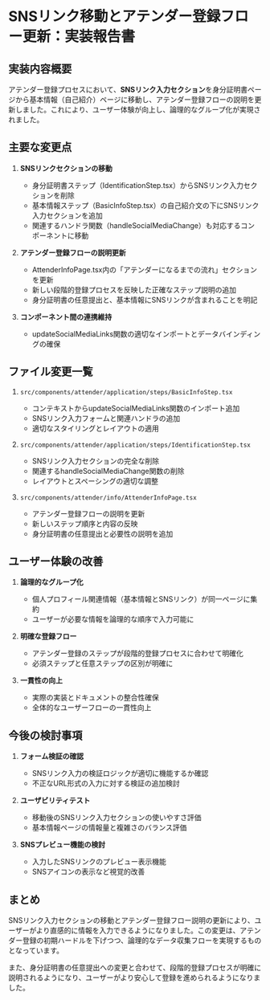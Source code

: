 # SNSリンク移動とアテンダー登録フロー更新：実装報告書

## 実装内容概要

アテンダー登録プロセスにおいて、**SNSリンク入力セクション**を身分証明書ページから基本情報（自己紹介）ページに移動し、アテンダー登録フローの説明を更新しました。これにより、ユーザー体験が向上し、論理的なグループ化が実現されました。

## 主要な変更点

1. **SNSリンクセクションの移動**
   - 身分証明書ステップ（IdentificationStep.tsx）からSNSリンク入力セクションを削除
   - 基本情報ステップ（BasicInfoStep.tsx）の自己紹介文の下にSNSリンク入力セクションを追加
   - 関連するハンドラ関数（handleSocialMediaChange）も対応するコンポーネントに移動

2. **アテンダー登録フローの説明更新**
   - AttenderInfoPage.tsx内の「アテンダーになるまでの流れ」セクションを更新
   - 新しい段階的登録プロセスを反映した正確なステップ説明の追加
   - 身分証明書の任意提出と、基本情報にSNSリンクが含まれることを明記

3. **コンポーネント間の連携維持**
   - updateSocialMediaLinks関数の適切なインポートとデータバインディングの確保

## ファイル変更一覧

1. `src/components/attender/application/steps/BasicInfoStep.tsx`
   - コンテキストからupdateSocialMediaLinks関数のインポート追加
   - SNSリンク入力フォームと関連ハンドラの追加
   - 適切なスタイリングとレイアウトの適用

2. `src/components/attender/application/steps/IdentificationStep.tsx`
   - SNSリンク入力セクションの完全な削除
   - 関連するhandleSocialMediaChange関数の削除
   - レイアウトとスペーシングの適切な調整

3. `src/components/attender/info/AttenderInfoPage.tsx`
   - アテンダー登録フローの説明を更新
   - 新しいステップ順序と内容の反映
   - 身分証明書の任意提出と必要性の説明を追加

## ユーザー体験の改善

1. **論理的なグループ化**
   - 個人プロフィール関連情報（基本情報とSNSリンク）が同一ページに集約
   - ユーザーが必要な情報を論理的な順序で入力可能に

2. **明確な登録フロー**
   - アテンダー登録のステップが段階的登録プロセスに合わせて明確化
   - 必須ステップと任意ステップの区別が明確に

3. **一貫性の向上**
   - 実際の実装とドキュメントの整合性確保
   - 全体的なユーザーフローの一貫性向上

## 今後の検討事項

1. **フォーム検証の確認**
   - SNSリンク入力の検証ロジックが適切に機能するか確認
   - 不正なURL形式の入力に対する検証の追加検討

2. **ユーザビリティテスト**
   - 移動後のSNSリンク入力セクションの使いやすさ評価
   - 基本情報ページの情報量と複雑さのバランス評価

3. **SNSプレビュー機能の検討**
   - 入力したSNSリンクのプレビュー表示機能
   - SNSアイコンの表示など視覚的改善

## まとめ

SNSリンク入力セクションの移動とアテンダー登録フロー説明の更新により、ユーザーがより直感的に情報を入力できるようになりました。この変更は、アテンダー登録の初期ハードルを下げつつ、論理的なデータ収集フローを実現するものとなっています。

また、身分証明書の任意提出への変更と合わせて、段階的登録プロセスが明確に説明されるようになり、ユーザーがより安心して登録を進められるようになりました。